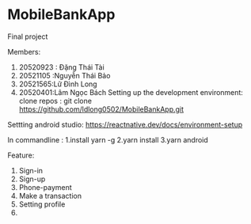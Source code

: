 # MobileBankApp
Final project 

Members:
1) 20520923 : Đặng Thái Tài
2) 20521105 :Nguyễn Thái Bảo
3) 20521565:Lữ Đình Long
4) 20520401:Lâm Ngọc Bách
Setting up the development environment:
 clone repos : git clone https://github.com/ldlong0502/MobileBankApp.git
 
 Settting android studio:
 https://reactnative.dev/docs/environment-setup
 
   In commandline :
 1.install yarn -g
 2.yarn install
 3.yarn android
 
 Feature:
 1. Sign-in
 2. Sign-up
 3. Phone-payment
 4. Make a transaction
 5. Setting profile
 6. 
